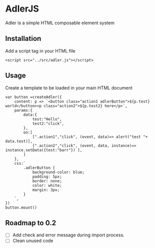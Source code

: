# AdlerJS

Adler is a simple HTML composable element system

## Installation

Add a script tag in your HTML file

```
<script src="../src/adler.js"></script>

```
## Usage

Create a template to be loaded in your main HTML document

```
var button =createAdler({
    content: p => `<button class="action1 adlerButton">${p.test} world</button><p class="action2">${p.test2} here</p>`,
    params:{
        data:{
            test:"Hello",
            test2:"click",
        },
        on:[
            [".action1","click", (event, data)=> alert("test "+ data.test)],
            [".action2","click", (event, data, instance)=> instance.setData({test:"barr"}) ],
        ]
    },
    css:`
        .adlerButton {
            background-color: blue;
            padding: 5px;
            border: none;
            color: white;
            margin: 3px;
        }
    `,
})
button.mount()

```

## Roadmap to 0.2

- [ ] Add check and error message during import process.
- [ ] Clean unused code
